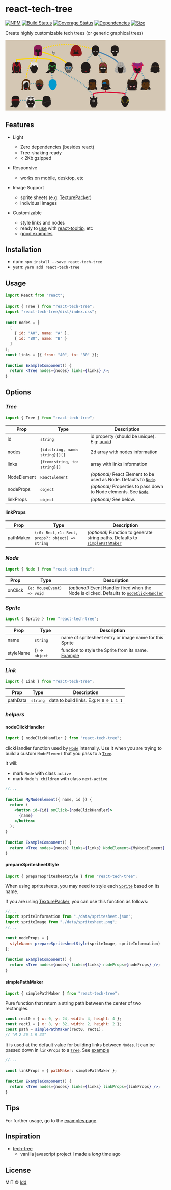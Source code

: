 # react-tech-tree

[![NPM](https://img.shields.io/npm/v/react-tech-tree.svg)](https://www.npmjs.com/package/react-tech-tree)
[![Build Status](https://travis-ci.com/ldd/react-tech-tree.png?branch=master)](https://travis-ci.com/ldd/react-tech-tree)
[![Coverage Status](https://coveralls.io/repos/github/ldd/react-tech-tree/badge.svg?branch=master)](https://coveralls.io/github/ldd/react-tech-tree?branch=add-tests)
[![Dependencies](https://david-dm.org/ldd/react-tech-tree.svg)](https://david-dm.org/ldd/react-tech-tree)
[![Size](https://badgen.net/bundlephobia/minzip/react-tech-tree)](https://bundlephobia.com/result?p=react-tech-tree@0.5.1)

Create highly customizable tech trees (or generic graphical trees)

![superheroes tree](https://raw.githubusercontent.com/ldd/react-tech-tree/master/example/public/gifs/x_men.gif)

## Features

- Light
  - Zero dependencies (besides react)
  - Tree-shaking ready
  - < 2Kb gzipped
- Responsive
  - works on mobile, desktop, etc
- Image Support
  - sprite sheets (e.g: [TexturePacker](https://www.codeandweb.com/texturepacker))
  - individual images
- Customizable

  - style links and nodes
  - ready to [use](https://github.com/ldd/react-tech-tree/tree/master/example/src/trees/text_tooltip/index.js) with [react-tooltip](https://github.com/wwayne/react-tooltip), etc
  - [good examples](https://github.com/ldd/react-tech-tree/tree/master/example/src/trees)

## Installation

- npm: `npm install --save react-tech-tree`
- yarn: `yarn add react-tech-tree`

## Usage

```jsx
import React from "react";

import { Tree } from "react-tech-tree";
import "react-tech-tree/dist/index.css";

const nodes = [
  [
    { id: "A0", name: "A" },
    { id: "B0", name: "B" }
  ]
];
const links = [{ from: "A0", to: "B0" }];

function ExampleComponent() {
  return <Tree nodes={nodes} links={links} />;
}
```

## Options

### _Tree_

```js
import { Tree } from "react-tech-tree";
```

| Prop        | Type                            | Description                                                                                                        |
| ----------- | ------------------------------- | ------------------------------------------------------------------------------------------------------------------ |
| id          | `string`                        | id property (should be unique). E.g: [uuuid](https://github.com/uuidjs/uuid)                                       |
| nodes       | `{id:string, name: string}[][]` | 2d array with nodes information                                                                                    |
| links       | `{from:string, to: string}[]`   | array with links information                                                                                       |
| NodeElement | `ReactElement`                  | _(optional)_ React Element to be used as Node. Defaults to [`Node`](https://github.com/ldd/react-tech-tree/#node). |
| nodeProps   | `object`                        | _(optional)_ Properties to pass down to Node elements. See [`Node`](https://github.com/ldd/react-tech-tree/#node). |
| linkProps   | `object`                        | _(optional)_ See below.                                                                                            |

#### linkProps

| Prop      | Type                                            | Description                                                                                                                              |
| --------- | ----------------------------------------------- | ---------------------------------------------------------------------------------------------------------------------------------------- |
| pathMaker | `(r0: Rect,r1: Rect, props?: object) => string` | _(optional)_ Function to generate string paths. Defaults to [`simplePathMaker`](https://github.com/ldd/react-tech-tree/#simplePathMaker) |

### _Node_

```js
import { Node } from "react-tech-tree";
```

| Prop    | Type                      | Description                                                                                                                                                                |
| ------- | ------------------------- | -------------------------------------------------------------------------------------------------------------------------------------------------------------------------- |
| onClick | `(e: MouseEvent) => void` | _(optional)_ Event Handler fired when the Node is clicked. Defaults to [`nodeClickHandler`](https://github.com/ldd/react-tech-tree/tree/document-helpers#nodeClickHandler) | styleName | () => `object` | function to style the Node from its name. [Example](https://github.com/ldd/react-tech-tree/blob/master/example/src/trees/superhero/index.js#L18) |

### _Sprite_

```js
import { Sprite } from "react-tech-tree";
```

| Prop      | Type           | Description                                                                                                                                        |
| --------- | -------------- | -------------------------------------------------------------------------------------------------------------------------------------------------- |
| name      | `string`       | name of spritesheet entry or image name for this Sprite                                                                                            |
| styleName | () => `object` | function to style the Sprite from its name. [Example](https://github.com/ldd/react-tech-tree/blob/master/example/src/trees/superhero/index.js#L18) |

### _Link_

```js
import { Link } from "react-tech-tree";
```

| Prop     | Type     | Description                             |
| -------- | -------- | --------------------------------------- |
| pathData | `string` | data to build links. E.g: `M 0 0 L 1 1` |

### _helpers_

#### nodeClickHandler

```js
import { nodeClickHandler } from "react-tech-tree";
```

clickHandler function used by [`Node`](https://github.com/ldd/react-tech-tree/#node) internally.
Use it when you are trying to build a custom `NodeElement` that you pass to a [`Tree`](https://github.com/ldd/react-tech-tree/#tree).

It will:

- mark `Node` with class `active`
- mark `Node's children` with class `next-active`

```jsx
//...

function MyNodeElement({ name, id }) {
  return (
    <button id={id} onClick={nodeClickHandler}>
      {name}
    </button>
  );
}

function ExampleComponent() {
  return <Tree nodes={nodes} links={links} NodeElement={MyNodeElement} />;
}
```

#### prepareSpritesheetStyle

```js
import { prepareSpritesheetStyle } from "react-tech-tree";
```

When using spritesheets, you may need to style each [`Sprite`](https://github.com/ldd/react-tech-tree/#sprite) based on its name.

If you are using [TexturePacker](https://www.codeandweb.com/texturepacker), you can use this function as follows:

```jsx
//...
import spriteInformation from "./data/spritesheet.json";
import spriteImage from "./data/spritesheet.png";
//...

const nodeProps = {
  styleName: prepareSpritesheetStyle(spriteImage, spriteInformation)
};

function ExampleComponent() {
  return <Tree nodes={nodes} links={links} nodeProps={nodeProps} />;
}
```

#### simplePathMaker

```js
import { simplePathMaker } from "react-tech-tree";
```

Pure function that return a string path between the center of two rectangles.

```js
const rect0 = { x: 0, y: 24, width: 4, height: 4 };
const rect1 = { x: 8, y: 32, width: 2, height: 2 };
const path = simplePathMaker(rect0, rect1);
// "M 2 26 L 9 33"
```

It is used at the default value for building links between `Nodes`.
It can be passed down in `linkProps` to a [`Tree`](https://github.com/ldd/react-tech-tree/#tree). See [example](https://github.com/ldd/react-tech-tree/blob/master/example/src/trees/superhero/linkHelper.js)

```jsx
//...

const linkProps = { pathMaker: simplePathMaker };

function ExampleComponent() {
  return <Tree nodes={nodes} links={links} linkProps={linkProps} />;
}
```

## Tips

For further usage, go to the [examples page](https://github.com/ldd/react-tech-tree/tree/master/example/src/trees)

## Inspiration

- [tech-tree](https://github.com/ldd/tech-tree-js)
  - vanilla javascript project I made a _long_ time ago

## License

MIT © [ldd](https://github.com/ldd)

